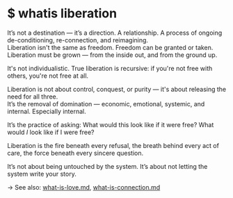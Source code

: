 # $ whatis liberation

It’s not a destination — it’s a direction. A relationship. A process of ongoing de-conditioning, re-connection, and reimagining.  
Liberation isn't the same as freedom. Freedom can be granted or taken. Liberation must be grown — from the inside out, and from the ground up.

It's not individualistic. True liberation is recursive: if you're not free with others, you're not free at all.

Liberation is not about control, conquest, or purity — it's about releasing the need for all three.  
It’s the removal of domination — economic, emotional, systemic, and internal. Especially internal.

It’s the practice of asking: What would this look like if it were free? What would *I* look like if I were free?

Liberation is the fire beneath every refusal, the breath behind every act of care, the force beneath every sincere question.

It’s not about being untouched by the system. It’s about not letting the system write your story.

→ See also: [what-is-love.md](what-is-love.md), [what-is-connection.md](what-is-connection.md)

